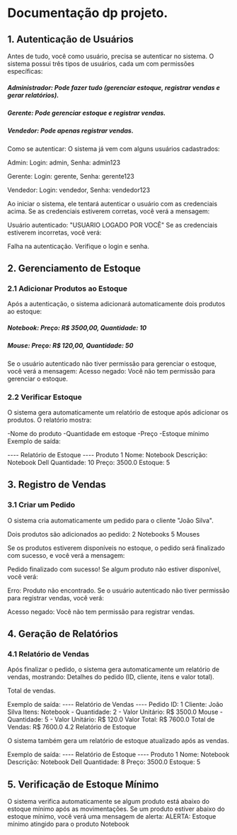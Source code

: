 # Documentação dp projeto.
## 1. Autenticação de Usuários
Antes de tudo, você como usuário, precisa se autenticar no sistema. O sistema possui três tipos de usuários, cada um com permissões específicas:
##### Administrador: Pode fazer tudo (gerenciar estoque, registrar vendas e gerar relatórios).
##### Gerente: Pode gerenciar estoque e registrar vendas.
##### Vendedor: Pode apenas registrar vendas.

Como se autenticar:
O sistema já vem com alguns usuários cadastrados:

Admin: 
Login: admin, Senha: admin123

Gerente:
Login: gerente, Senha: gerente123

Vendedor: 
Login: vendedor, Senha: vendedor123

Ao iniciar o sistema, ele tentará autenticar o usuário com as credenciais acima. Se as credenciais estiverem corretas, você verá a mensagem:

Usuário autenticado: "USUARIO LOGADO POR VOCÊ"
Se as credenciais estiverem incorretas, você verá:

Falha na autenticação. Verifique o login e senha.

## 2. Gerenciamento de Estoque
### 2.1 Adicionar Produtos ao Estoque

Após a autenticação, o sistema adicionará automaticamente dois produtos ao estoque:

##### Notebook: Preço: R$ 3500,00, Quantidade: 10
##### Mouse: Preço: R$ 120,00, Quantidade: 50

Se o usuário autenticado não tiver permissão para gerenciar o estoque, você verá a mensagem:
Acesso negado: Você não tem permissão para gerenciar o estoque.

### 2.2 Verificar Estoque

O sistema gera automaticamente um relatório de estoque após adicionar os produtos. O relatório mostra:

-Nome do produto
-Quantidade em estoque
-Preço
-Estoque mínimo
Exemplo de saída:

---- Relatório de Estoque ----
Produto 1
 Nome: Notebook
 Descrição: Notebook Dell
 Quantidade: 10
 Preço: 3500.0
 Estoque: 5
## 3. Registro de Vendas
### 3.1 Criar um Pedido

O sistema cria automaticamente um pedido para o cliente "João Silva".

Dois produtos são adicionados ao pedido:
2 Notebooks
5 Mouses

Se os produtos estiverem disponíveis no estoque, o pedido será finalizado com sucesso, e você verá a mensagem:

Pedido finalizado com sucesso!
Se algum produto não estiver disponível, você verá:

Erro: Produto não encontrado.
Se o usuário autenticado não tiver permissão para registrar vendas, você verá:

Acesso negado: Você não tem permissão para registrar vendas.

## 4. Geração de Relatórios
### 4.1 Relatório de Vendas

Após finalizar o pedido, o sistema gera automaticamente um relatório de vendas, mostrando:
Detalhes do pedido (ID, cliente, itens e valor total).

Total de vendas.

Exemplo de saída:
---- Relatório de Vendas ----
Pedido ID: 1
Cliente: João Silva
Itens:
Notebook - Quantidade: 2 - Valor Unitário: R$ 3500.0
Mouse - Quantidade: 5 - Valor Unitário: R$ 120.0
Valor Total: R$ 7600.0
Total de Vendas: R$ 7600.0
4.2 Relatório de Estoque

O sistema também gera um relatório de estoque atualizado após as vendas.

Exemplo de saída:
---- Relatório de Estoque ----
Produto 1
 Nome: Notebook
 Descrição: Notebook Dell
 Quantidade: 8
 Preço: 3500.0
 Estoque: 5
## 5. Verificação de Estoque Mínimo

O sistema verifica automaticamente se algum produto está abaixo do estoque mínimo após as movimentações. Se um produto estiver abaixo do estoque mínimo, você verá uma mensagem de alerta:
ALERTA: Estoque mínimo atingido para o produto Notebook

